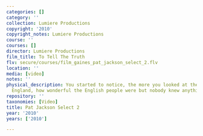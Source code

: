 ```yaml
---
categories: []
category: ''
collection: Lumiere Productions
copyright: '2010'
copyright_notes: Lumiere Productions
course: ''
courses: []
director: Lumiere Productions
film_title: To Tell The Truth
flv: secure/courses/film_gaines_pat_jackson_select_2.flv
location: ''
media: [video]
notes: ''
physical_description: You started to notice, the more you looked at the people of
  England, how wonderful the English people were but nobody knew anything about them.
repository: ''
taxonomies: [Video]
title: Pat Jackson Select 2
year: '2010'
years: ['2010']

---
```

